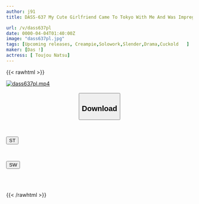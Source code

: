 ```yaml
---
author: j91
title: DASS-637 My Cute Girlfriend Came To Tokyo With Me And Was Impregnated By A Powerful Old Man For My Sake. Natsu Tojo

url: /v/dass637pl
date: 0000-04-04T01:40:00Z
image: "dass637pl.jpg"
tags: [Upcoming releases, Creampie,Solowork,Slender,Drama,Cuckold	]
maker: [Das !]
actress: [ Toujou Natsu]
---
```



{{< rawhtml >}}

<div class="video" data-videoid="pending_link.html">
    <a href="javascript:;">
        <img src="/v/dass637pl/dass637pl.jpg" width="WIDTH" height="HEIGHT" alt="dass637pl.mp4" loading="lazy">
    </a>
</div>

<script type="text/javascript" src="https://j91.asia/asset/on-demand-pend.js"></script>

<br>
  <link rel="stylesheet" href="https://j91.asia/asset/bs5.css">
  
  <center>
  <button class="btn btn-primary" type="button" data-bs-toggle="collapse" data-bs-target=".multi-collapse" aria-expanded="false" aria-controls="multiCollapseExample1 multiCollapseExample2"><h2>Download</h2></button></center>
</p>
<div class="row">
  <div class="col">
    <div class="collapse multi-collapse" id="multiCollapseExample1">
      <div class="card card-body">
	      	      <br>
<div class="buttons">  
<p><a href="https://j91.asia/pending_link.html" target="_blank"><button class="btn-hover color-3"><i class="fa fa-download"></i> ST</button></a></p></div>
    </div>
  </div>
</div>
  <div class="col">
    <div class="collapse multi-collapse" id="multiCollapseExample2">
      <div class="card card-body">
	      <br>
<div class="buttons">
<p><a href="https://j91.asia/pending_link.html" target="_blank"><button class="btn-hover color-2"><i class="fa fa-download"></i> SW</button></a></p></div>
<br><br>
      </div>
    </div>
  </div>
</div>

{{< /rawhtml >}}